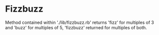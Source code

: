 # Fizzbuzz #

Method contained within './lib/fizzbuzz.rb' returns 'fizz' for multiples of 3 and 'buzz' for multiples of 5,
'fizzbuzz' returned for multiples of both.
